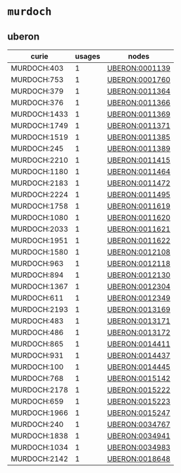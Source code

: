 # `murdoch`

## uberon

| curie        |   usages | nodes                                                           |
|--------------|----------|-----------------------------------------------------------------|
| MURDOCH:403  |        1 | [UBERON:0001139](http://purl.obolibrary.org/obo/UBERON_0001139) |
| MURDOCH:753  |        1 | [UBERON:0001760](http://purl.obolibrary.org/obo/UBERON_0001760) |
| MURDOCH:379  |        1 | [UBERON:0011364](http://purl.obolibrary.org/obo/UBERON_0011364) |
| MURDOCH:376  |        1 | [UBERON:0011366](http://purl.obolibrary.org/obo/UBERON_0011366) |
| MURDOCH:1433 |        1 | [UBERON:0011369](http://purl.obolibrary.org/obo/UBERON_0011369) |
| MURDOCH:1749 |        1 | [UBERON:0011371](http://purl.obolibrary.org/obo/UBERON_0011371) |
| MURDOCH:1519 |        1 | [UBERON:0011385](http://purl.obolibrary.org/obo/UBERON_0011385) |
| MURDOCH:245  |        1 | [UBERON:0011389](http://purl.obolibrary.org/obo/UBERON_0011389) |
| MURDOCH:2210 |        1 | [UBERON:0011415](http://purl.obolibrary.org/obo/UBERON_0011415) |
| MURDOCH:1180 |        1 | [UBERON:0011464](http://purl.obolibrary.org/obo/UBERON_0011464) |
| MURDOCH:2183 |        1 | [UBERON:0011472](http://purl.obolibrary.org/obo/UBERON_0011472) |
| MURDOCH:2224 |        1 | [UBERON:0011495](http://purl.obolibrary.org/obo/UBERON_0011495) |
| MURDOCH:1758 |        1 | [UBERON:0011619](http://purl.obolibrary.org/obo/UBERON_0011619) |
| MURDOCH:1080 |        1 | [UBERON:0011620](http://purl.obolibrary.org/obo/UBERON_0011620) |
| MURDOCH:2033 |        1 | [UBERON:0011621](http://purl.obolibrary.org/obo/UBERON_0011621) |
| MURDOCH:1951 |        1 | [UBERON:0011622](http://purl.obolibrary.org/obo/UBERON_0011622) |
| MURDOCH:1580 |        1 | [UBERON:0012108](http://purl.obolibrary.org/obo/UBERON_0012108) |
| MURDOCH:963  |        1 | [UBERON:0012118](http://purl.obolibrary.org/obo/UBERON_0012118) |
| MURDOCH:894  |        1 | [UBERON:0012130](http://purl.obolibrary.org/obo/UBERON_0012130) |
| MURDOCH:1367 |        1 | [UBERON:0012304](http://purl.obolibrary.org/obo/UBERON_0012304) |
| MURDOCH:611  |        1 | [UBERON:0012349](http://purl.obolibrary.org/obo/UBERON_0012349) |
| MURDOCH:2193 |        1 | [UBERON:0013169](http://purl.obolibrary.org/obo/UBERON_0013169) |
| MURDOCH:483  |        1 | [UBERON:0013171](http://purl.obolibrary.org/obo/UBERON_0013171) |
| MURDOCH:486  |        1 | [UBERON:0013172](http://purl.obolibrary.org/obo/UBERON_0013172) |
| MURDOCH:865  |        1 | [UBERON:0014411](http://purl.obolibrary.org/obo/UBERON_0014411) |
| MURDOCH:931  |        1 | [UBERON:0014437](http://purl.obolibrary.org/obo/UBERON_0014437) |
| MURDOCH:100  |        1 | [UBERON:0014445](http://purl.obolibrary.org/obo/UBERON_0014445) |
| MURDOCH:768  |        1 | [UBERON:0015142](http://purl.obolibrary.org/obo/UBERON_0015142) |
| MURDOCH:2178 |        1 | [UBERON:0015222](http://purl.obolibrary.org/obo/UBERON_0015222) |
| MURDOCH:659  |        1 | [UBERON:0015223](http://purl.obolibrary.org/obo/UBERON_0015223) |
| MURDOCH:1966 |        1 | [UBERON:0015247](http://purl.obolibrary.org/obo/UBERON_0015247) |
| MURDOCH:240  |        1 | [UBERON:0034767](http://purl.obolibrary.org/obo/UBERON_0034767) |
| MURDOCH:1838 |        1 | [UBERON:0034941](http://purl.obolibrary.org/obo/UBERON_0034941) |
| MURDOCH:1034 |        1 | [UBERON:0034983](http://purl.obolibrary.org/obo/UBERON_0034983) |
| MURDOCH:2142 |        1 | [UBERON:0018648](http://purl.obolibrary.org/obo/UBERON_0018648) |

